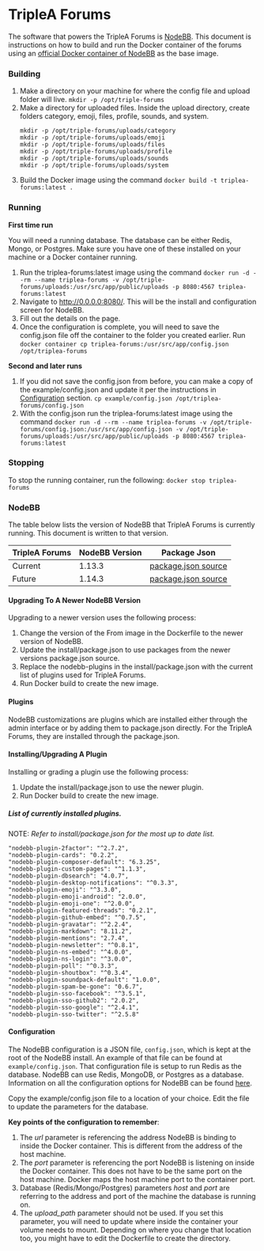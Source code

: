 # TripleA Forums

The software that powers the TripleA Forums is [NodeBB](https://github.com/NodeBB/NodeBB). 
This document is instructions on how to build and run the Docker container of the forums using an 
[official Docker container of NodeBB](https://hub.docker.com/r/nodebb/docker) as the base image.

### Building

1. Make a directory on your machine for where the config file and upload folder will live. ```mkdir -p /opt/triple-forums```
1. Make a directory for uploaded files. Inside the upload directory, create folders category, emoji, files, profile, 
sounds, and system.
    ```
    mkdir -p /opt/triple-forums/uploads/category
    mkdir -p /opt/triple-forums/uploads/emoji
    mkdir -p /opt/triple-forums/uploads/files
    mkdir -p /opt/triple-forums/uploads/profile
    mkdir -p /opt/triple-forums/uploads/sounds
    mkdir -p /opt/triple-forums/uploads/system
    ```
1. Build the Docker image using the command ```docker build -t triplea-forums:latest .```

### Running

**First time run**

You will need a running database. The database can be either Redis, Mongo, or Postgres. Make sure you have one of these
installed on your machine or a Docker container running. 

1. Run the triplea-forums:latest image using the command 
```docker run -d --rm --name triplea-forums -v /opt/triple-forums/uploads:/usr/src/app/public/uploads -p 8080:4567 triplea-forums:latest```
1. Navigate to http://0.0.0.0:8080/. This will be the install and configuration screen for NodeBB.
1. Fill out the details on the page.
1. Once the configuration is complete, you will need to save the config.json file off the container to the folder you 
created earlier. Run ```docker container cp triplea-forums:/usr/src/app/config.json /opt/triplea-forums```

**Second and later runs**

1. If you did not save the config.json from before, you can make a copy of the example/config.json 
and update it per the instructions in [Configuration](#configuration) section. 
```cp example/config.json /opt/triplea-forums/config.json```
1. With the config.json run the triplea-forums:latest image using the command 
```docker run -d --rm --name triplea-forums -v /opt/triple-forums/config.json:/usr/src/app/config.json -v /opt/triple-forums/uploads:/usr/src/app/public/uploads -p 8080:4567 triplea-forums:latest```

### Stopping

To stop the running container, run the following: ```docker stop triplea-forums```

### NodeBB

The table below lists the version of NodeBB that TripleA Forums is currently running. This document 
is written to that version.


| TripleA Forums | NodeBB Version | Package Json |
|----------------|----------------|--------------|
| Current        | 1.13.3         | [package.json source](https://github.com/NodeBB/NodeBB/blob/v1.13.3/install/package.json)|
| Future         | 1.14.3         | [package.json source](https://github.com/NodeBB/NodeBB/blob/v1.14.3/install/package.json)|

#### Upgrading To A Newer NodeBB Version

Upgrading to a newer version uses the following process:

1. Change the version of the From image in the Dockerfile to the newer version of NodeBB.
1. Update the install/package.json to use packages from the newer versions package.json source.
1. Replace the nodebb-plugins in the install/package.json with the current list of plugins used for TripleA Forums.
1. Run Docker build to create the new image.

#### Plugins  

NodeBB customizations are plugins which are installed either through the admin interface or by adding them 
to package.json directly. For the TripleA Forums, they are installed through the package.json.

#### Installing/Upgrading A Plugin

Installing or grading a plugin use the following process:

1. Update the install/package.json to use the newer plugin.
1. Run Docker build to create the new image.

##### List of currently installed plugins. 

NOTE: *Refer to install/package.json for the most up to date list.*

```
"nodebb-plugin-2factor": "^2.7.2",
"nodebb-plugin-cards": "0.2.2",
"nodebb-plugin-composer-default": "6.3.25",
"nodebb-plugin-custom-pages": "^1.1.3",
"nodebb-plugin-dbsearch": "4.0.7",
"nodebb-plugin-desktop-notifications": "^0.3.3",
"nodebb-plugin-emoji": "^3.3.0",
"nodebb-plugin-emoji-android": "2.0.0",
"nodebb-plugin-emoji-one": "^2.0.0",
"nodebb-plugin-featured-threads": "0.2.1",
"nodebb-plugin-github-embed": "^0.7.5",
"nodebb-plugin-gravatar": "^2.2.4",
"nodebb-plugin-markdown": "8.11.2",
"nodebb-plugin-mentions": "2.7.4",
"nodebb-plugin-newsletter": "^0.8.1",
"nodebb-plugin-ns-embed": "^4.0.0",
"nodebb-plugin-ns-login": "^3.0.0",
"nodebb-plugin-poll": "^0.3.3",
"nodebb-plugin-shoutbox": "^0.3.4",
"nodebb-plugin-soundpack-default": "1.0.0",
"nodebb-plugin-spam-be-gone": "0.6.7",
"nodebb-plugin-sso-facebook": "^3.5.1",
"nodebb-plugin-sso-github2": "2.0.2",
"nodebb-plugin-sso-google": "^2.4.1",
"nodebb-plugin-sso-twitter": "^2.5.8"
```    

#### Configuration

The NodeBB configuration is a JSON file, ```config.json```, which is kept at the root of the NodeBB install.
An example of that file can be found at ```example/config.json```. That configuration file is setup to run Redis 
as the database. NodeBB can use Redis, MongoDB, or Postgres as a database. Information on all the configuration 
options for NodeBB can be found [here](https://docs.nodebb.org/configuring/config/).

Copy the example/config.json file to a location of your choice. Edit the file to update the parameters for the database. 

**Key points of the configuration to remember**:

1. The *url* parameter is referencing the address NodeBB is binding to inside the Docker container. This is different 
from the address of the host machine.
1. The *port* parameter is referencing the port NodeBB is listening on inside the Docker container. This does not 
have to be the same port on the host machine. Docker maps the host machine port to the container port.  
1. Database (Redis/Mongo/Postgres) parameters *host* and *port* are referring to the address and port of the machine 
the database is running on. 
1. The *upload_path* parameter should not be used. If you set this parameter, you will need to update where inside the 
container your volume needs to mount. Depending on where you change that location too, you might have to edit the 
Dockerfile to create the directory. 
